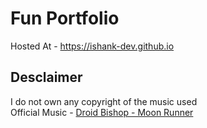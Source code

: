 # Fun Portfolio
Hosted At - https://ishank-dev.github.io<br>
## Desclaimer<br>
I do not own any copyright of the music used<br>
Official Music - [Droid Bishop - Moon Runner](https://www.youtube.com/watch?v=V3fihk8FbT0&list=RDV3fihk8FbT0&start_radio=1&t=45) <br>
